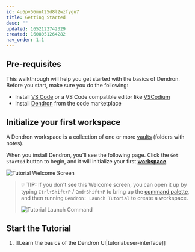 ```yaml
---
id: 4u6pv56mnt25d8l2wzfygu7
title: Getting Started
desc: ""
updated: 1652122742329
created: 1608051264282
nav_order: 1.1
---
```


## Pre-requisites

This walkthrough will help you get started with the basics of Dendron. Before you start, make sure you do the following:

- Install [VS Code](https://code.visualstudio.com/download) or a VS Code compatible editor like [VSCodium](https://vscodium.com/)
- Install [Dendron](https://link.dendron.so/vscode) from the code marketplace

## Initialize your first workspace

A Dendron workspace is a collection of one or more [vaults](https://wiki.dendron.so/notes/6682fca0-65ed-402c-8634-94cd51463cc4) (folders with notes).

When you install Dendron, you'll see the following page. Click the `Get Started` button to begin, and it will initialize your first **[workspace](https://wiki.dendron.so/notes/c4cf5519-f7c2-4a23-b93b-1c9a02880f6b)**.

![Tutorial Welcome Screen](https://org-dendron-public-assets.s3.amazonaws.com/images/tutorial-welcome-screen-2.png)

> 💡 **TIP:** If you don't see this Welcome screen, you can open it up by typing `Ctrl+Shift+P` / `Cmd+Shift+P` to bring up the [command palette](https://code.visualstudio.com/docs/getstarted/userinterface#_command-palette), and then running `Dendron: Launch Tutorial` to create a workspace.
>
> ![Tutorial Launch Command](https://org-dendron-public-assets.s3.amazonaws.com/images/tutorial-launch-tutorial-cmd-2.gif)

## Start the Tutorial

1. [[Learn the basics of the Dendron UI|tutorial.user-interface]]
